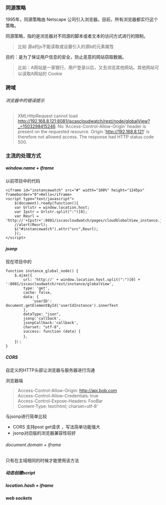 

### 同源策略

1995年，同源策略由 Netscape 公司引入浏览器。目前，所有浏览器都实行这个策略。

同源策略，指的是浏览器对不同源的脚本或者文本的访问方式进行的限制。
> 比如 源a的js不能读取或设置引入的源b的元素属性

目的：是为了保证用户信息的安全，防止恶意的网站窃取数据。
> 比如：A网站是一家银行，用户登录以后，又去浏览其他网站。其他网站可以读取A网站的 Cookie
	


### 跨域

###### 浏览器中的错误提示

> XMLHttpRequest cannot load http://192.168.8.121:8081/iscascloudwatch/rest/node/globalView?_=1503298415246. No 'Access-Control-Allow-Origin' header is present on the requested resource. Origin 'http://192.168.8.121' is therefore not allowed access. The response had HTTP status code 500.
> 

### 主流的处理方式

##### window.name + iframe

以前项目中的代码

    <iframe id="instancewatch" src="#" width="100%" height="1245px" frameborder="0">Hello</iframe>
    <script type="text/javascript">
	    $(document).ready(function(){
	    var Urlstr = window.location.host;
	    var Ipstr = Urlstr.split(":")[0];
	    var Reurl = 'http://'+Ipstr+':8081/iscascloudwatch/pages/cloudGlobalView_instance.jsp';
	    //alert(Reurl);
	    $("#instancewatch").attr("src",Reurl);
	    });
    </script>


##### jsonp

现在项目中的

    function instance_global_node() {
        $.ajax({
            url: 'http://' + window.location.host.split(":")[0] + ':8081/iscascloudwatch/rest/instance/globalView',
            type: 'get',
            cache: false,
            data: {
                'userID': document.getElementById('userIdInstance').innerText
            },
            dataType: "json",
            jsonp:'callback',
            jsonpCallback:'callback',
            charset: "utf-8",
            success: function (data) {
			}，
		}）；
	}


##### CORS

自定义的HTTP头部让浏览器与服务器进行沟通


浏览器端  

> Access-Control-Allow-Origin: http://api.bob.com  
> Access-Control-Allow-Credentials: true  
> Access-Control-Expose-Headers: FooBar  
> Content-Type: text/html; charset=utf-8'  

与jsonp进行简单比较  
+ CORS 支持post get请求 ，写法简单功能强大  
+ jsonp对旧版的浏览器兼容性较好  


###### document.domain + iframe    
  
只有在主域相同的时候才能使用该方法

##### 动态创建script 

##### location.hash + iframe

##### web sockets



